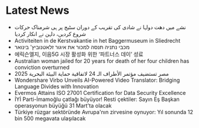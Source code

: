 # Latest News
-  نشے میں دھت دولہا نے شادی کی تقریب کے دوران سٹیج پر ہی شرمناک حرکات شروع کردیں، دلہن نے انکار کردیا
-  Activiteiten in de Kerstvakantie in het Baggermuseum in Sliedrecht
-  מכבי נתניה תנסה למכור את איגור זלאטנוביץ' בינואר
-  에릭슨엘지, 이음5G 시장 활성화 위한 ‘파트너스 데이’ 성료
-  Australian woman jailed for 20 years for death of her four children has conviction overturned
-  مصر تستضيف مؤتمر الأطراف الـ 24 لاتفاقية حمایة البیئة البحریة 2025
-  Wondershare Virbo Unveils AI-Powered Video Translator: Bridging Language Divides with Innovation
-  Evermos Attains ISO 27001 Certification for Data Security Excellence
-  İYİ Parti-İmamoğlu çatlağı büyüyor! Resti çektiler: Sayın Eş Başkan operasyonun büyüğü 31 Mart'ta olacak
-  Türkiye rüzgar sektöründe Avrupa'nın zirvesine oynuyor: Yıl sonunda 12 bin 500 megavata ulaşılacak
